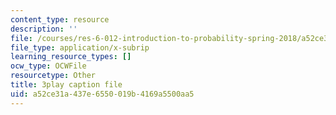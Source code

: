 ```yaml
---
content_type: resource
description: ''
file: /courses/res-6-012-introduction-to-probability-spring-2018/a52ce31a437e6550019b4169a5500aa5_R4nGGs0m7lo.srt
file_type: application/x-subrip
learning_resource_types: []
ocw_type: OCWFile
resourcetype: Other
title: 3play caption file
uid: a52ce31a-437e-6550-019b-4169a5500aa5
---
```

